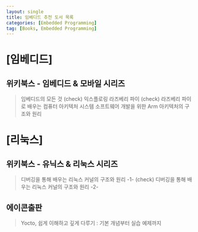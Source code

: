 ```yaml
---
layout: single
title: 임베디드 추천 도서 목록
categories: [Embedded Programming]
tag: [Books, Embedded Programming]
---
```


# **[임베디드]**
## 위키북스 - 임베디드 & 모바일 시리즈
> 임베디드의 모든 것 (check) 
> 익스플로링 라즈베리 파이 (check)
> 라즈베리 파이로 배우는 컴퓨터 아키텍처 
> 시스템 소프트웨어 개발을 위한 Arm 아키텍처의 구조와 원리 <br/>



# **[리눅스]**
## 위키북스 - 유닉스 & 리눅스 시리즈  
> 디버깅을 통해 배우는 리눅스 커널의 구조와 원리 -1- (check)
> 디버깅을 통해 배우는 리눅스 커널의 구조와 원리 -2-  

## 에이콘출판
> Yocto, 쉽게 이해하고 깊게 다루기 : 기본 개념부터 실습 예제까지